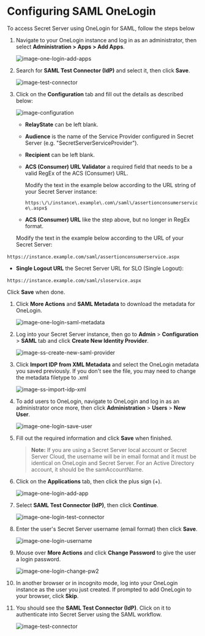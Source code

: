 [title]: # (Configuring SAML OneLogin)
[tags]: # (authentication,SAML,SSO, OneLogin)
[priority]: # (1000)
[display]: # (all)

# Configuring SAML OneLogin

To access Secret Server using OneLogin for SAML, follow the steps below

1. Navigate to your OneLogin instance and log in as an administrator, then select **Administration \> Apps \> Add Apps**.

   ![image-one-login-add-apps](images/one-login-add-apps.png)

1. Search for **SAML Test Connector (IdP)** and select it, then click **Save**.

   ![image-test-connector](images/one-login-test-connector.png)

1. Click on the **Configuration** tab and fill out the details as described below:

   ![image-configuration](images/one-login-configuration.png)

     * **RelayState** can be left blank.

   * **Audience** is the name of the Service Provider configured in Secret Server (e.g. "SecretServerServiceProvider").

   * **Recipient** can be left blank.

   * **ACS (Consumer) URL Validator** a required field that needs to be a valid RegEx of the ACS (Consumer) URL.

     Modify the text in the example below according to the URL string of your Secret Server instance:

      `https:\/\/instance\.example\.com\/saml\/assertionconsumerservice\.aspx$`

   * **ACS (Consumer) URL** like the step above, but no longer in RegEx format.

    Modify the text in the example below according to the URL of your Secret Server:

​​`https://instance.example.com/saml/assertionconsumerservice.aspx`

   * **Single Logout URL** the Secret Server URL for SLO (Single Logout):

​​`https://instance.example.com/saml/sloservice.aspx`

Click **Save** when done.

1. Click **More Actions** and **SAML Metadata** to download the metadata for OneLogin.

   ![image-one-login-saml-metadata](images/one-login-saml-metadata.png)

1. Log into your Secret Server instance, then go to **Admin** > **Configuration** > **SAML** tab and click **Create New Identity Provider**.

   ![image-ss-create-new-saml-provider](images/ss-create-new-saml-provider.png)

1. Click **Import IDP from XML Metadata** and select the OneLogin metadata you saved previously. If you don't see the file, you may need to change the metadata filetype to .xml

   ![image-ss-import-idp-xml](images/ss-import-idp-xml.png)

1. To add users to OneLogin, navigate to OneLogin and log in as an administrator once more, then click **Administration** > **Users** > **New User**.

   ![image-one-login-save-user](images/one-login-save-user.png)

1. Fill out the required information and click **Save** when finished.

    >**Note:** If you are using a Secret Server local account or Secret Server Cloud, the username will be in email format and it must be identical on OneLogin and Secret Server. For an Active Directory account, it should be the samAccountName.

1. Click on the **Applications** tab, then click the plus sign (+).

   ![image-one-login-add-app](images/one-login-add-app.png)

1. Select **SAML Test Connector (IdP)**, then click **Continue**.

   ![image-one-login-test-connector](images/one-login-new-login.png)

1. Enter the user's Secret Server username (email format) then click **Save**.

   ![image-one-login-username](images/one-login-username.png)

1. Mouse over **More Actions** and click **Change Password** to give the user a login password.

   ![image-one-login-change-pw2](images/one-login-change-pw2.png)

1. In another browser or in incognito mode, log into your OneLogin instance as the user you just created. If prompted to add OneLogin to your browser, click **Skip**.

1. You should see the **SAML Test Connector (IdP)**. Click on it to authenticate into Secret Server using the SAML workflow.

   ![image-test-connector](images/one-login-test-connector.png)
